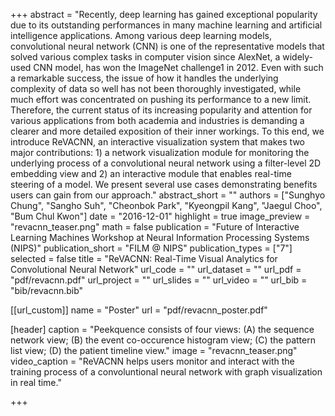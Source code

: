 +++
abstract = "Recently, deep learning has gained exceptional popularity due to its outstanding performances in many machine learning and artificial intelligence applications. Among various deep learning models, convolutional neural network (CNN) is one of the representative models that solved various complex tasks in computer vision since AlexNet, a widely-used CNN model, has won the ImageNet challenge1 in 2012. Even with such a remarkable success, the issue of how it handles the underlying complexity of data so well has not been thoroughly investigated, while much effort was concentrated on pushing its performance to a new limit. Therefore, the current status of its increasing popularity and attention for various applications from both academia and industries is demanding a clearer and more detailed exposition of their inner workings. To this end, we introduce ReVACNN, an interactive visualization system that makes two major contributions: 1) a network visualization module for monitoring the underlying process of a convolutional neural network using a filter-level 2D embedding view and 2) an interactive module that enables real-time steering of a model. We present several use cases demonstrating benefits users can gain from our approach."
abstract_short = ""
authors = ["Sunghyo Chung", "Sangho Suh", "Cheonbok Park", "Kyeongpil Kang", "Jaegul Choo", "Bum Chul Kwon"]
date = "2016-12-01"
highlight = true
image_preview = "revacnn_teaser.png"
math = false
publication = "Future of Interactive Learning Machines Workshop at Neural Information Processing Systems (NIPS)"
publication_short = "FILM @ NIPS"
publication_types = ["7"]
selected = false
title = "ReVACNN: Real-Time Visual Analytics for Convolutional Neural Network"
url_code = ""
url_dataset = ""
url_pdf = "pdf/revacnn.pdf"
url_project = ""
url_slides = ""
url_video = ""
url_bib = "bib/revacnn.bib"

[[url_custom]]
name = "Poster"
url = "pdf/revacnn_poster.pdf"

[header]
  caption = "Peekquence consists of four views: (A) the sequence network view; (B) the event co-occurence histogram view; (C) the pattern list view; (D) the patient timeline view."
  image = "revacnn_teaser.png"
  video_caption = "ReVACNN helps users monitor and interact with the training process of a convoluntional neural network with graph visualization in real time."

+++

